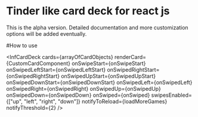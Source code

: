 # Tinder like card deck for react js

This is the alpha version. Detailed documentation and more customization options will be added eventually.

#How to use

<InfCardDeck
  cards={arrayOfCardObjects}
  renderCard={CustomCardComponent}
  onSwipeStart={onSwipeStart}
  onSwipedLeftStart={onSwipedLeftStart}
  onSwipedRightStart={onSwipedRightStart}
  onSwipedUpStart={onSwipedUpStart}
  onSwipedDownStart={onSwipedDownStart}
  onSwipedLeft={onSwipedLeft}
  onSwipedRight={onSwipedRight}
  onSwipedUp={onSwipedUp}
  onSwipedDown={onSwipedDown}
  onSwiped={onSwiped}
  swipesEnabled={["up", "left", "right", "down"]}
  notifyToReload={loadMoreGames}
  notifyThreshold={2}
/>
